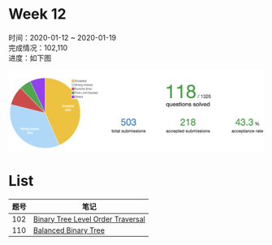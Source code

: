# Week 12

时间：2020-01-12 ~ 2020-01-19     
完成情况：102,110   
进度：如下图     

![](assets/w12_progress.png) 

# List  

| 题号 | 笔记 |  
|---|---|  
| 102 | [Binary Tree Level Order Traversal](https://github.com/chenxinlong/leetcode/blob/master/algs/102.go)  
| 110 | [Balanced Binary Tree](https://github.com/chenxinlong/leetcode/blob/master/algs/110.go)